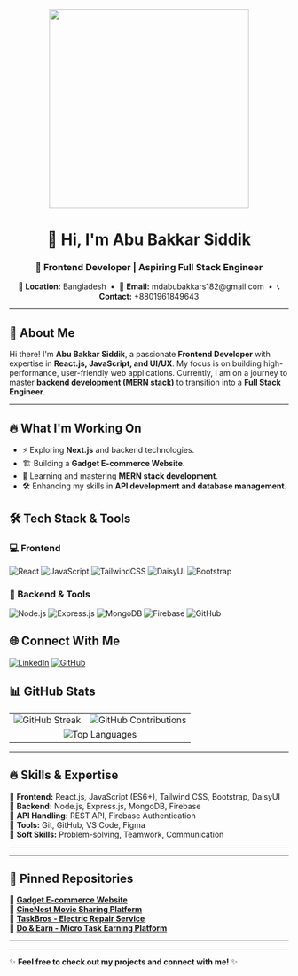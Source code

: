 <div align="center">
  <img height="360" src="https://i.ibb.co.com/JFxDfMDV/abu-bakkar-ss2.png"  />
</div>

<h1 align="center">👋 Hi, I'm Abu Bakkar Siddik</h1>
<h3 align="center">🚀 Frontend Developer | Aspiring Full Stack Engineer</h3>

<p align="center">
  📍 <strong>Location:</strong> Bangladesh &nbsp;•&nbsp;
  📧 <strong>Email:</strong> mdabubakkars182@gmail.com &nbsp;•&nbsp;
  📞 <strong>Contact:</strong> +8801961849643
</p>

---

## 🚀 About Me  
Hi there! I'm **Abu Bakkar Siddik**, a passionate **Frontend Developer** with expertise in **React.js, JavaScript, and UI/UX**. My focus is on building high-performance, user-friendly web applications. Currently, I am on a journey to master **backend development (MERN stack)** to transition into a **Full Stack Engineer**.

---

## 🔥 What I'm Working On
- ⚡ Exploring **Next.js** and backend technologies.
- 🏗️ Building a **Gadget E-commerce Website**.
- 🎯 Learning and mastering **MERN stack development**.
- 🛠️ Enhancing my skills in **API development and database management**.

## 🛠️ Tech Stack & Tools

### 💻 Frontend
![React](https://img.shields.io/badge/React-20232A?style=for-the-badge&logo=react&logoColor=61DAFB)
![JavaScript](https://img.shields.io/badge/JavaScript-F7DF1E?style=for-the-badge&logo=javascript&logoColor=black)
![TailwindCSS](https://img.shields.io/badge/TailwindCSS-06B6D4?style=for-the-badge&logo=tailwindcss&logoColor=white)
![DaisyUI](https://img.shields.io/badge/DaisyUI-FF4785?style=for-the-badge&logo=daisyui&logoColor=white)
![Bootstrap](https://img.shields.io/badge/Bootstrap-7952B3?style=for-the-badge&logo=bootstrap&logoColor=white)

### 🔗 Backend & Tools
![Node.js](https://img.shields.io/badge/Node.js-339933?style=for-the-badge&logo=nodedotjs&logoColor=white)
![Express.js](https://img.shields.io/badge/Express.js-000000?style=for-the-badge&logo=express&logoColor=white)
![MongoDB](https://img.shields.io/badge/MongoDB-47A248?style=for-the-badge&logo=mongodb&logoColor=white)
![Firebase](https://img.shields.io/badge/Firebase-FFCA28?style=for-the-badge&logo=firebase&logoColor=white)
![GitHub](https://img.shields.io/badge/GitHub-181717?style=for-the-badge&logo=github&logoColor=white)

## 🌐 Connect With Me
[![LinkedIn](https://img.shields.io/badge/LinkedIn-0A66C2?style=for-the-badge&logo=linkedin&logoColor=white)](https://www.linkedin.com/in/md-abu-bakkar-siddik-024a72269)
[![GitHub](https://img.shields.io/badge/GitHub-181717?style=for-the-badge&logo=github&logoColor=white)](https://github.com/abubakkar-js-dev)


## 📊 GitHub Stats

<table>
  <tr>
    <td>
      <img src="https://github-readme-streak-stats.herokuapp.com/?user=abubakkar-js-dev&theme=react" alt="GitHub Streak" />
    </td>
    <td>
      <img src="https://github-readme-stats.vercel.app/api?username=abubakkar-js-dev&show_icons=true&theme=react" alt="GitHub Contributions" />
    </td>
  </tr>
  <tr>
    <td colspan="2" align="center">
      <img src="https://github-readme-stats.vercel.app/api/top-langs/?username=abubakkar-js-dev&layout=compact&theme=react" alt="Top Languages" />
    </td>
  </tr>
</table>

---

## 🔥 Skills & Expertise
🔹 **Frontend:** React.js, JavaScript (ES6+), Tailwind CSS, Bootstrap, DaisyUI  
🔹 **Backend:** Node.js, Express.js, MongoDB, Firebase  
🔹 **API Handling:** REST API, Firebase Authentication  
🔹 **Tools:** Git, GitHub, VS Code, Figma  
🔹 **Soft Skills:** Problem-solving, Teamwork, Communication  

---

---

## 📌 Pinned Repositories
📌 [**Gadget E-commerce Website**](https://github.com/abubakkar-js-dev/Gadget-heaven)  
📌 [**CineNest Movie Sharing Platform**](https://github.com/abubakkar-js-dev/cineNest-client)  
📌 [**TaskBros - Electric Repair Service**](https://github.com/abubakkar-js-dev/TaskBros-client)  
📌 [**Do & Earn - Micro Task Earning Platform**](https://github.com/abubakkar-js-dev/do-and-earn-client)  

---



---
✨ **Feel free to check out my projects and connect with me!** ✨

